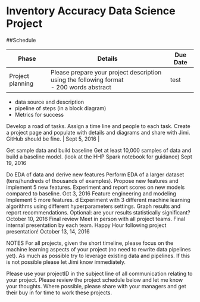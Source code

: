 # Inventory Accuracy Data Science Project


##Schedule

| Phase | Details | Due Date |
| ----- | ------- | -------- |
| Project planning | Please prepare your project description using the following format <br> - 200 words abstract | test |
- data source and description
- pipeline of steps (in a block diagram)
- Metrics for success

Develop a road of tasks. 
Assign a time line and people to each task.
Create a project page and populate with details and diagrams and share with Jimi. GitHub should be fine. | Sept 5, 2016 |


Get sample data and build baseline
Get at least 10,000 samples of data and build a baseline model. (look at the HHP Spark notebook for guidance)
Sept 19, 2016


Do EDA of data and derive new features
Perform EDA of a larger dataset (tens/hundreds of thousands of examples). Propose new features and implement 5 new features. Experiment and report scores on new models compared to baseline.
Oct 3, 2016
Feature engineering and modeling  
Implement 5 more  features. d Experiment with  3 different machine learning algorithms using different hyperparameters settings. Graph results and report recommendations. Optional: are your results statistically significant?
October 10, 2016
Final review
Meet in person with all project teams. Final internal presentation by each team. Happy Hour following project presentation!
October 13, 14, 2016


NOTES
For all projects, given the short timeline, please focus on the machine learning aspects of your project (no need to rewrite data pipelines yet). As much as possible try to leverage existing data and pipelines.  If this is not possible please let Jimi know immediately. 

Please use your projectID in the subject line  of all communication relating to your project. Please review the project schedule below and let me know your thoughts. Where possible, please share with your managers and get their buy in for time to work these projects. 

